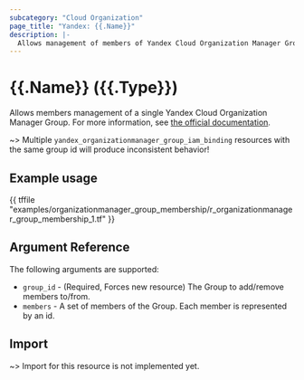 ```yaml
---
subcategory: "Cloud Organization"
page_title: "Yandex: {{.Name}}"
description: |-
  Allows management of members of Yandex Cloud Organization Manager Group.
---
```


# {{.Name}} ({{.Type}})

Allows members management of a single Yandex Cloud Organization Manager Group. For more information, see [the official documentation](https://yandex.cloud/docs/organization/manage-groups#add-member).

~> Multiple `yandex_organizationmanager_group_iam_binding` resources with the same group id will produce inconsistent behavior!

## Example usage

{{ tffile "examples/organizationmanager_group_membership/r_organizationmanager_group_membership_1.tf" }}

## Argument Reference

The following arguments are supported:

* `group_id` - (Required, Forces new resource) The Group to add/remove members to/from.
* `members` - A set of members of the Group. Each member is represented by an id.

## Import

~> Import for this resource is not implemented yet.

